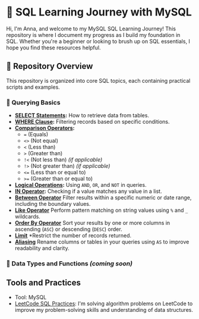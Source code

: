 # 🌱 SQL Learning Journey with MySQL

Hi, I'm Anna, and welcome to my MySQL SQL Learning Journey! This repository is where I document my progress as I build my foundation in SQL. Whether you're a beginner or looking to brush up on SQL essentials, I hope you find these resources helpful.


## 🧾 Repository Overview

This repository is organized into core SQL topics, each containing practical scripts and examples.

### 📌 Querying Basics

- **[SELECT Statements](https://github.com/sxnbx/SQL-Learning-Journey/blob/74ab83776999e9f01390121d1f3e3524c5e51c04/sql_learning/Querying%20Basics/select_statements.md):** How to retrieve data from tables.
- **[WHERE Clause]([sql_learning/WHERE_clause](https://github.com/sxnbx/SQL-Learning-Journey/blob/d1dcc25b2422d8b88548f4609a7bda4e6bc381b4/sql_learning/Querying%20Basics/WHERE_clause.md)):** Filtering records based on specific conditions.
- **[Comparison Operators]([sql_learning/comparison_operators](https://github.com/sxnbx/SQL-Learning-Journey/blob/d1dcc25b2422d8b88548f4609a7bda4e6bc381b4/sql_learning/Querying%20Basics/comparison_operators.md)):**
  - `=` (Equals)
  - `<>` (Not equal)
  - `<` (Less than)
  - `>` (Greater than)
  - `!<` (Not less than) *(if applicable)*
  - `!>` (Not greater than) *(if applicable)*
  - `<=` (Less than or equal to)
  - `>=` (Greater than or equal to)
- **[Logical Operations](https://github.com/sxnbx/SQL-Learning-Journey/blob/d1dcc25b2422d8b88548f4609a7bda4e6bc381b4/sql_learning/Querying%20Basics/logical_operators.md):** Using `AND`, `OR`, and `NOT` in queries.
- **[IN Operator]([sql_learning/in_operator](https://github.com/sxnbx/SQL-Learning-Journey/blob/d1dcc25b2422d8b88548f4609a7bda4e6bc381b4/sql_learning/Querying%20Basics/IN_operator.md)):** Checking if a value matches any value in a list.
- **[Between Operator](https://github.com/sxnbx/SQL-Learning-Journey/blob/d1dcc25b2422d8b88548f4609a7bda4e6bc381b4/sql_learning/Querying%20Basics/Between_Operator.md)** Filter results within a specific numeric or date range, including the boundary values.
- **[Like Operator](https://github.com/sxnbx/SQL-Learning-Journey/blob/d1dcc25b2422d8b88548f4609a7bda4e6bc381b4/sql_learning/Querying%20Basics/LIKE_Operator.md)** Perform pattern matching on string values using `%` and `_` wildcards.
- **[Order By Operator](https://github.com/sxnbx/SQL-Learning-Journey/blob/d1dcc25b2422d8b88548f4609a7bda4e6bc381b4/sql_learning/Querying%20Basics/Order_By_Operator.md)** Sort your results by one or more columns in ascending (`ASC`) or descending (`DESC`) order.
- **[Limit](https://github.com/sxnbx/SQL-Learning-Journey/blob/d1dcc25b2422d8b88548f4609a7bda4e6bc381b4/sql_learning/Querying%20Basics/LIMIT_Clause.md)** *Restrict the number of records returned.
- **[Aliasing](https://github.com/sxnbx/SQL-Learning-Journey/blob/d1dcc25b2422d8b88548f4609a7bda4e6bc381b4/sql_learning/Querying%20Basics/Aliasing.md)** Rename columns or tables in your queries using `AS` to improve readability and clarity.

### 📌 Data Types and Functions *(coming soon)*


## Tools and Practices
-  Tool: MySQL  
- [LeetCode SQL Practices](./SQL%20LeetCode%20Challenges/): I'm solving algorithm problems on LeetCode to improve my problem-solving skills and understanding of data structures.
